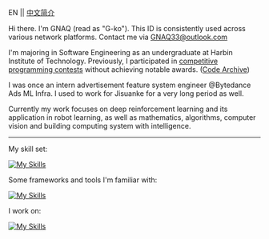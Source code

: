 EN || [中文简介](https://github.com/GNAQ/GNAQ/blob/main/README_cn.md)

Hi there. I'm GNAQ (read as "G-ko"). This ID is consistently used across various network platforms. Contact me via [GNAQ33@outlook.com](mailto:gnaq33@outlook.com)

I'm majoring in Software Engineering as an undergraduate at Harbin Institute of Technology. Previously, I participated in <ins>competitive programming contests</ins> without achieving notable awards. ([Code Archive](https://github.com/GNAQ/Algorithm-Contest-Archive))

I was once an intern advertisement feature system engineer @Bytedance Ads ML Infra. I used to work for Jisuanke for a very long period as well.

Currently my work focuses on deep reinforcement learning and its application in robot learning, as well as mathematics, algorithms, computer vision and building computing system with intelligence.

---

My skill set:

[![My Skills](https://skillicons.dev/icons?i=c,cpp,java,py,bash,powershell,js,latex,&perline=7)](https://skillicons.dev)

Some frameworks and tools I'm familiar with:

[![My Skills](https://skillicons.dev/icons?i=git,cmake,docker,pytorch,opencv,ros,kafka,nginx,openstack,grafana,spring,mysql,qt,&perline=7)](https://skillicons.dev)

I work on:

[![My Skills](https://skillicons.dev/icons?i=windows,ubuntu,arch,apple,vscode,vim,idea,pycharm,clion,blender,obsidian,github,&perline=7)](https://skillicons.dev)
